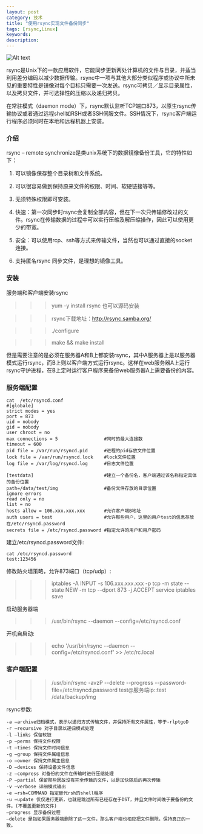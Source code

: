 ```yaml
---
layout: post
category: 技术
title: "使用rsync实现文件备份同步"
tags: [rsync,Linux]
keywords:
description:
---
```


![Alt text](https://dn-yeungben.qbox.me/public/img/tech/2014-12-20-01.jpg)

rsync是Unix下的一款应用软件，它能同步更新两处计算机的文件与目录，并适当利用差分编码以减少数据传输。rsync中一项与其他大部分类似程序或协议中所未见的重要特性是镜像对每个目标只需要一次发送。rsync可拷贝／显示目录属性，以及拷贝文件，并可选择性的压缩以及递归拷贝。

在常驻模式（daemon mode）下，rsync默认监听TCP端口873，以原生rsync传输协议或者通过远程shell如RSH或者SSH伺服文件。SSH情况下，rsync客户端运行程序必须同时在本地和远程机器上安装。



### 介绍

rsync – remote synchronize是类unix系统下的数据镜像备份工具，它的特性如下：

1. 可以镜像保存整个目录树和文件系统。

2. 可以很容易做到保持原来文件的权限、时间、软硬链接等等。

3. 无须特殊权限即可安装。

4. 快速：第一次同步时rsync会复制全部内容，但在下一次只传输修改过的文件。rsync在传输数据的过程中可以实行压缩及解压缩操作，因此可以使用更少的带宽。

5. 安全：可以使用rcp、ssh等方式来传输文件，当然也可以通过直接的socket连接。

6. 支持匿名rsync 同步文件，是理想的镜像工具。

### 安装

服务端和客户端安装rsync

>>>yum -y install rsync
也可以源码安装

>>>rsync下载地址：http://rsync.samba.org/

>>>./configure

>>>make && make install

但是需要注意的是必须在服务器A和B上都安装rsync，其中A服务器上是以服务器模式运行rsync，而B上则以客户端方式运行rsync。这样在web服务器A上运行rsync守护进程，在B上定时运行客户程序来备份web服务器A上需要备份的内容。

### 服务端配置
    cat  /etc/rsyncd.conf
    #[globale]
    strict modes = yes
    port = 873
    uid = nobody
    gid = nobody
    user chroot = no
    max connections = 5                 #同时的最大连接数
    timeout = 600
    pid file = /var/run/rsyncd.pid      #进程的pid存放文件位置
    lock file = /var/run/rsyncd.lock    #lock文件位置
    log file = /var/log/rsyncd.log      #日志文件位置

    [testdata]                          #建立一个备份名，客户端通过该名称指定具体的备份位置
    path=/data/test/img                 #备份文件存放的目录位置
    ignore errors
    read only = no
    list = no
    hosts allow = 106.xxx.xxx.xxx       #允许客户端B地址
    auth users = test                   #允许那些用户，这里的用户test的信息存放在/etc/rsyncd.password
    secrets file = /etc/rsyncd.password #指定允许的用户和用户密码

建立/etc/rsyncd.password文件:

    cat /etc/rsyncd.password
    test:123456

修改防火墙策略，允许873端口（tcp/udp）:

>>>iptables -A INPUT -s 106.xxx.xxx.xxx -p tcp -m state --state NEW -m tcp --dport 873 -j ACCEPT service iptables save

启动服务器端

>>>/usr/bin/rsync --daemon --config=/etc/rsyncd.conf

开机自启动:

>>>echo '/usr/bin/rsync --daemon --config=/etc/rsyncd.conf' >> /etc/rc.local

### 客户端配置

>>>/usr/bin/rsync -avzP --delete  --progress --password-file=/etc/rsyncd.password test@服务端ip::test /data/backup/img

rsync参数:

    -a –archive归档模式，表示以递归方式传输文件，并保持所有文件属性，等于-rlptgoD
    -r –recursive 对子目录以递归模式处理
    -l –links 保留软链
    -p –perms 保持文件权限
    -t –times 保持文件时间信息
    -g –group 保持文件属组信息
    -o –owner 保持文件属主信息
    -D –devices 保持设备文件信息
    -z –compress 对备份的文件在传输时进行压缩处理
    -P –partial 保留那些因故没有完全传输的文件，以是加快随后的再次传输
    -v –verbose 详细模式输出
    -e –rsh=COMMAND 指定替代rsh的shell程序
    -u –update 仅仅进行更新，也就是跳过所有已经存在于DST，并且文件时间晚于要备份的文件。(不覆盖更新的文件)
    –progress 显示备份过程
    –delete 是指如果服务器端删除了这一文件，那么客户端也相应把文件删除，保持真正的一致。

